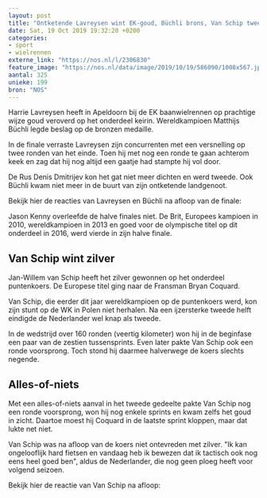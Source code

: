 ```yaml
---
layout: post
title: "Ontketende Lavreysen wint EK-goud, Büchli brons, Van Schip tweede in puntenkoers"
date: Sat, 19 Oct 2019 19:32:20 +0200
categories: 
- sport 
- wielrennen 
externe_link: "https://nos.nl/l/2306830"
feature_image: "https://nos.nl/data/image/2019/10/19/586090/1008x567.jpg"
aantal: 325
unieke: 199
bron: "NOS"
---
```


<p>Harrie Lavreysen heeft in Apeldoorn bij de EK baanwielrennen op prachtige wijze goud veroverd op het onderdeel keirin. Wereldkampioen Matthijs Büchli legde beslag op de bronzen medaille.</p>
<p>In de finale verraste Lavreysen zijn concurrenten met een versnelling op twee ronden van het einde. Toen hij met nog een ronde te gaan achterom keek en zag dat hij nog altijd een gaatje had stampte hij vol door.</p>
<p>De Rus Denis Dmitrijev kon het gat niet meer dichten en werd tweede. Ook Büchli kwam niet meer in de buurt van zijn ontketende landgenoot.</p>
<p>Bekijk hier de reacties van Lavreysen en Büchli na afloop van de finale:</p>
<p>Jason Kenny overleefde de halve finales niet. De Brit, Europees kampioen in 2010, wereldkampioen in 2013 en goed voor de olympische titel op dit onderdeel in 2016, werd vierde in zijn halve finale.</p>
<h2>Van Schip wint zilver</h2>
<p>Jan-Willem van Schip heeft het zilver gewonnen op het onderdeel puntenkoers. De Europese titel ging naar de Fransman Bryan Coquard.</p>
<p>Van Schip, die eerder dit jaar wereldkampioen op de puntenkoers werd, kon zijn stunt op de WK in Polen niet herhalen. Na een ijzersterke tweede helft eindigde de Nederlander wel knap als tweede.</p>
<p>In de wedstrijd over 160 ronden (veertig kilometer) won hij in de beginfase een paar van de zestien tussensprints. Even later pakte Van Schip ook een ronde voorsprong. Toch stond hij daarmee halverwege de koers slechts negende.</p>
<h2>Alles-of-niets</h2>
<p>Met een alles-of-niets aanval in het tweede gedeelte pakte Van Schip nog een ronde voorsprong, won hij nog enkele sprints en kwam zelfs het goud in zicht. Daartoe moest hij Coquard in de laatste sprint kloppen, maar dat lukte net niet.</p>
<p>Van Schip was na afloop van de koers niet ontevreden met zilver. "Ik kan ongelooflijk hard fietsen en vandaag heb ik bewezen dat ik tactisch ook nog eens heel goed ben", aldus de Nederlander, die nog geen ploeg heeft voor volgend seizoen. </p>
<p>Bekijk hier de reactie van Van Schip na afloop:</p>
